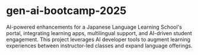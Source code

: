 # gen-ai-bootcamp-2025
AI-powered enhancements for a Japanese Language Learning School's portal, integrating learning apps, multilingual support, and AI-driven student engagement. This project leverages AI developer tools to augment learning experiences between instructor-led classes and expand language offerings.

